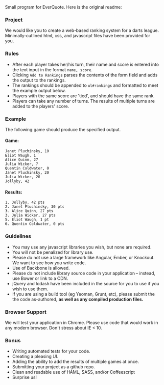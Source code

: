 Small program for EverQuote.  Here is the original readme:




### Project
We would like you to create a web-based ranking system for a darts league. Minimally-outlined html, css, and javascript files have been provided for you.

### Rules
* After each player takes her/his turn, their name and score is entered into the text input in the format `name, score`.
* Clicking `Add to Rankings` parses the contents of the form field and adds the output to the rankings.
* The rankings should be appended to `ul#rankings` and formatted to meet the example output below.
* Players with the same score are 'tied', and should have the same rank.
* Players can take any number of turns. The results of multiple turns are added to the players' score.

### Example
The following game should produce the specified output.

#### Game:
```
Janet Pluchinsky, 10
Eliot Waugh, 1
Alice Quinn, 27
Julia Wicker, 7
Quentin Coldwater, 0
Janet Pluchinsky, 20
Julia Wicker, 20
Jollyby, 42
```

#### Results:
```
1. Jollyby, 42 pts
2. Janet Pluchinsky, 30 pts
3. Alice Quinn, 27 pts
3. Julia Wicker, 27 pts
5. Eliot Waugh, 1 pt
6. Quentin Coldwater, 0 pts
```

### Guidelines
* You may use any javascript libraries you wish, but none are required.
* You will not be penalized for library use.
* Please do not use a large framework like Angular, Ember, or Knockout. We want to see how *you* write code.
* Use of Backbone is allowed.
* Please do not include library source code in your application – instead, use Bower or link to a CDN.
* jQuery and lodash have been included in the source for you to use if you wish to use them.
* If you are using a build tool (eg Yeoman, Grunt, etc), please submit the the code as-authored, **as well as any compiled production files.**

### Browser Support
We will test your application in Chrome. Please use code that would work in any modern browser. Don't stress about IE < 10.

### Bonus
* Writing automated tests for your code.
* Creating a pleasing UI.
* Adding the ability to add the results of multiple games at once.
* Submitting your project as a github repo.
* Clean and readable use of HAML, SASS, and/or Coffeescript
* Surprise us!
